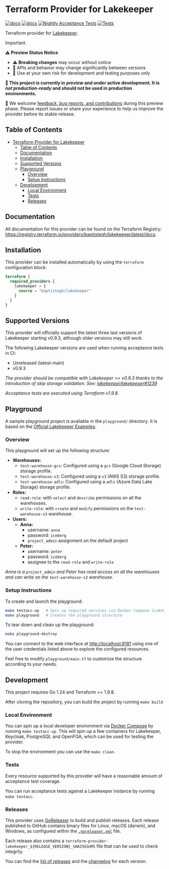 # Terraform Provider for Lakekeeper

[![docs](https://img.shields.io/static/v1?label=Docs&message=terraform-provider-lakekeeper&color=5c4ee5)](https://registry.terraform.io/providers/baptistegh/lakekeeper/latest/docs)
[![docs](https://img.shields.io/badge/status-preview-orange)](https://github.com/baptistegh/terraform-provider-lakekeeper/releases)
[![Nightly Acceptance Tests](https://github.com/baptistegh/terraform-provider-lakekeeper/actions/workflows/nightly.yml/badge.svg)](https://github.com/baptistegh/terraform-provider-lakekeeper/actions/workflows/nightly.yml)
[![Tests](https://github.com/baptistegh/terraform-provider-lakekeeper/actions/workflows/test.yml/badge.svg)](https://github.com/baptistegh/terraform-provider-lakekeeper/actions/workflows/test.yml)

Terraform provider for [Lakekeeper](https://docs.lakekeeper.io/).

> [!IMPORTANT]  
> **⚠️ Preview Status Notice**
>
> - ⚠️ **Breaking changes** may occur without notice  
> - 🔄 APIs and behavior may change significantly between versions  
> - 🧪 Use at your own risk for development and testing purposes only
>
> **🚧 This project is currently in _preview_ and under active development. It is _not production-ready_ and should not be used in production environments.**
>
> 💬 We welcome [feedback, bug reports, and contributions](https://github.com/baptistegh/terraform-provider-lakekeeper/issues) during this preview phase.
> Please report issues or share your experience to help us improve the provider before its stable release.

## Table of Contents

- [Terraform Provider for Lakekeeper](#terraform-provider-for-lakekeeper)
  - [Table of Contents](#table-of-contents)
  - [Documentation](#documentation)
  - [Installation](#installation)
  - [Supported Versions](#supported-versions)
  - [Playground](#playground)
    - [Overview](#overview)
    - [Setup Instructions](#setup-instructions)
  - [Development](#development)
    - [Local Environment](#local-environment)
    - [Tests](#tests)
    - [Releases](#releases)

## Documentation

All documentation for this provider can be found on the Terraform Registry: <https://registry.terraform.io/providers/baptistegh/lakekeeper/latest/docs>.

## Installation

This provider can be installed automatically by using the `terraform` configuration block:

```terraform
terraform {
  required_providers {
    lakekeeper = {
      source = "baptistegh/lakekeeper"
    }
  }
}
```

## Supported Versions

This provider will officially support the latest three last versions of Lakekeeper starting v0.9.3, although older versions may still work.

The following Lakekeeper versions are used when running acceptance tests in CI:

- Unreleased (latest-main)
- v0.9.3

_The provider should be compatible with Lakekeeper >= v0.9.3 thanks to the introduction of skip storage validation._
_See: [lakekeeper/lakekeeper#1239](https://github.com/lakekeeper/lakekeeper/pull/1239)_

_Acceptance tests are executed using Terraform v1.9.8._

## Playground

A sample playground project is available in the `playground/` directory. It is based on the [Official Lakekeeper Examples](https://github.com/lakekeeper/lakekeeper/tree/main/examples/access-control-simple).

### Overview

This playground will set up the following structure:

- **Warehouses:**
  - `test-warehouse-gcs`: Configured using a `gcs` (Google Cloud Storage) storage profile.
  - `test-warehouse-s3`: Configured using a `s3` (AWS S3) storage profile.
  - `test-warehouse-adls`: Configured using a `adls` (Azure Data Lake Storage) storage profile.
- **Roles:**
  - `read-role`: with `select` and `describe` permissions on all the warehouses.
  - `write-role`: with `create` and `modify` permissions on the `test-warehouse-s3` warehouse.
- **Users:**
  - **Anna:**
    - username: `anna`
    - password: `iceberg`
    - `project_admin` assignment on the default project
  - **Peter:**
    - username: `peter`
    - password: `iceberg`
    - assignee to the `read-role` and `write-role`

_Anna is a `project_admin` and Peter has read access on all the warehouses and can write on the `test-warehouse-s3` warehouse._ 

### Setup Instructions

To create and launch the playground:

```sh
make testacc-up   # Sets up required services via Docker Compose (Lakekeeper, Keycloak, OpenFGA, PostgreSQL)
make playground   # Creates the playground structure
```

To tear down and clean up the playground:

```sh
make playground-destroy
```

You can connect to the web interface at <http://localhost:8181> using one of the user credentials listed above to explore the configured resources.

Feel free to modify `playground/main.tf` to customize the structure according to your needs.

## Development

This project requires Go 1.24 and Terraform >= 1.9.8.

After cloning the repository, you can build the project by running `make build`

### Local Environment

You can spin up a local developer environment via [Docker Compose](https://docs.docker.com/compose/) by running `make testacc-up`. This will spin up a few containers for Lakekeeper, Keycloak, PostgreSQL and OpenFGA, which can be used for testing the provider.

To stop the environment you can use the `make clean`.

### Tests

Every resource supported by this provider will have a reasonable amount of acceptance test coverage.

You can run acceptance tests against a Lakekeeper instance by running `make testacc`.

### Releases

This provider uses [GoReleaser](https://goreleaser.com/]) to build and publish releases. Each release published to GitHub contains binary files for Linux, macOS (darwin), and Windows, as configured within the [`.goreleaser.yml`](https://github.com/baptistegh/terraform-provider-lakekeeper/blob/main/.goreleaser.yml) file.

Each release also contains a `terraform-provider-lakekeeper_${RELEASE_VERSION}_SHA256SUMS` file that can be used to check integrity.

You can find the [list of releases](https://github.com/baptistegh/terraform-provider-lakekeeper/releases) and the [changelog](https://github.com/baptistegh/terraform-provider-lakekeeper/blob/main/CHANGELOG.md) for each version.
